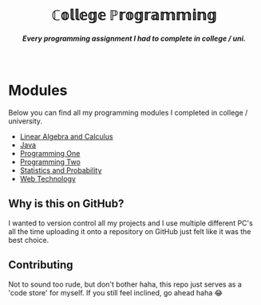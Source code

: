 <h1 align="center"><b>ℂ𝕠𝕝𝕝𝕖𝕘𝕖 ℙ𝕣𝕠𝕘𝕣𝕒𝕞𝕞𝕚𝕟𝕘</b></h1>
<h5 align="center">Every programming assignment I had to complete in college / uni.</h5>

<br/>


# Modules
Below you can find all my programming modules I completed in college / university.

 - [Linear Algebra and Calculus](https://github.com/XeliteXirish/CollegeProgramming/tree/master/Linear%20Algebra%20and%20Calculus/Assignment%201)
 - [Java](https://github.com/XeliteXirish/CollegeProgramming/tree/master/Java/)
 - [Programming One](https://github.com/XeliteXirish/CollegeProgramming/tree/master/Programming%20One)
 - [Programming Two](https://github.com/XeliteXirish/CollegeProgramming/tree/master/Programming%20Two)
 - [Statistics and Probability](https://github.com/XeliteXirish/CollegeProgramming/tree/master/Statistics%20and%20Probability/Assignment%201)
 - [Web Technology](https://github.com/XeliteXirish/CollegeProgramming/tree/master/Web%20Tech)
 
 
## Why is this on GitHub?
 
 I wanted to version control all my projects and I use multiple different PC's all the time uploading it onto a repository on GitHub just felt like it was the best choice.
 
 
## Contributing

Not to sound too rude, but don't bother haha, this repo just serves as a 'code store' for myself.  If you still feel inclined, go ahead haha 😂
